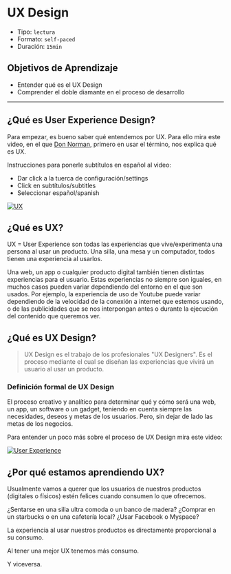 # UX Design

- Tipo: `lectura`
- Formato: `self-paced`
- Duración: `15min`

## Objetivos de Aprendizaje

- Entender qué es el UX Design
- Comprender el doble diamante en el proceso de desarrollo

***

## ¿Qué es User Experience Design?

Para empezar, es bueno saber qué entendemos por UX. Para ello mira este video,
en el que [Don Norman](https://es.wikipedia.org/wiki/Donald_Norman), primero en
usar el término, nos explica qué es UX.

Instrucciones para ponerle subtítulos en español al video:
* Dar click a la tuerca de configuración/settings
* Click en subtítulos/subtitles
* Seleccionar español/spanish

[![UX](https://lh3.googleusercontent.com/NXXihcbIZBiywCDP7TVRfZwUTiLONFyi-XhYIoz-2-f7l9QamUVtsu7Vg6Snv9qOmTX28AS90Bh6eVnF-FWf0Ggvog-Vfj6eIfL6VTz5lf5avx00hvC13gdwy31_X-eoMvqkp-nYW7U)](https://www.youtube.com/watch?v=9BdtGjoIN4E&cc_lang_pref=es&cc_load_policy=1)

## ¿Qué es UX?

UX = User Experience son todas las experiencias que vive/experimenta una persona
al usar un producto. Una silla, una mesa y un computador, todos tienen una
experiencia al usarlos.

Una web, un app o cualquier producto digital también tienen distintas
experiencias para el usuario. Estas experiencias no siempre son iguales, en
muchos casos pueden variar dependiendo del entorno en el que son usados. Por
ejemplo, la experiencia de uso de Youtube puede variar dependiendo de la
velocidad de la conexión a internet que estemos usando, o de las publicidades
que se nos interpongan antes o durante la ejecución del contenido que queremos
ver.

## ¿Qué es UX Design?

> UX Design es el trabajo de los profesionales "UX Designers". Es el proceso
> mediante el cual se diseñan las experiencias que vivirá un usuario al usar un
> producto.

### Definición formal de UX Design

El proceso creativo y analítico para determinar qué y cómo será una web, un app,
un software o un gadget, teniendo en cuenta siempre las necesidades, deseos y
metas de los usuarios. Pero, sin dejar de lado las metas de los negocios.

Para entender un poco más sobre el proceso de UX Design mira este video:

[![User Experience](https://img.youtube.com/vi/wmmVhVIxW-A/0.jpg)](https://www.youtube.com/watch?v=wmmVhVIxW-A&amp=&feature=youtu.be)

## ¿Por qué estamos aprendiendo UX?

Usualmente vamos a querer que los usuarios de nuestros productos (digitales o
físicos) estén felices cuando consumen lo que ofrecemos.

¿Sentarse en una silla ultra comoda o un banco de madera?
¿Comprar en un starbucks o en una cafetería local?
¿Usar Facebook o Myspace?

La experiencia al usar nuestros productos es directamente proporcional a su consumo.

Al tener una mejor UX tenemos más consumo.

Y viceversa.
